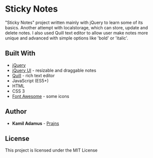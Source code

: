 # Sticky Notes

"Sticky Notes" project written mainly with jQuery to learn some of its basics. Another attempt with localstorage, which can store, update and delete notes. I also used Quill text editor to allow user make notes more unique and advanced with simple options like 'bold' or 'italic'.

## Built With

* [jQuery](https://jquery.com/)
* [jQuery UI](https://jqueryui.com/) - resizable and draggable notes
* [Quill](https://quilljs.com/) - rich text editor
* JavaScript (ES5+)
* HTML
* CSS 3
* [Font Awesome](https://fontawesome.com/) - some icons

## Author

* **Kamil Adamus** - [Prajns](https://github.com/prajns)

## License

This project is licensed under the MIT License
